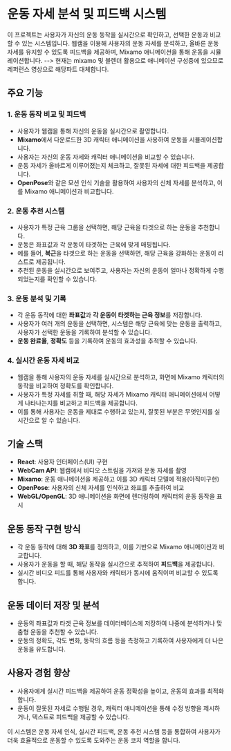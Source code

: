 # 운동 자세 분석 및 피드백 시스템

이 프로젝트는 사용자가 자신의 운동 동작을 실시간으로 확인하고, 선택한 운동과 비교할 수 있는 시스템입니다. 웹캠을 이용해 사용자의 운동 자세를 분석하고, 올바른 운동 자세를 유지할 수 있도록 피드백을 제공하며, Mixamo 애니메이션을 통해 운동을 시뮬레이션합니다.
--> 현재는 mixamo 및 블렌더 활용으로 애니메이션 구성중에 있으므로 레퍼런스 영상으로 해당파트 대체합니다.

## 주요 기능

### 1. 운동 동작 비교 및 피드백
- 사용자가 웹캠을 통해 자신의 운동을 실시간으로 촬영합니다.
- **Mixamo**에서 다운로드한 3D 캐릭터 애니메이션을 사용하여 운동을 시뮬레이션합니다.
- 사용자는 자신의 운동 자세와 캐릭터 애니메이션을 비교할 수 있습니다.
- 운동 자세가 올바르게 이루어졌는지 체크하고, 잘못된 자세에 대한 피드백을 제공합니다.
- **OpenPose**와 같은 모션 인식 기술을 활용하여 사용자의 신체 자세를 분석하고, 이를 Mixamo 애니메이션과 비교합니다.

### 2. 운동 추천 시스템
- 사용자가 특정 근육 그룹을 선택하면, 해당 근육을 타겟으로 하는 운동을 추천합니다.
- 운동은 좌표값과 각 운동이 타겟하는 근육에 맞게 매핑됩니다.
- 예를 들어, **복근**을 타겟으로 하는 운동을 선택하면, 해당 근육을 강화하는 운동이 리스트로 제공됩니다.
- 추천된 운동을 실시간으로 보여주고, 사용자는 자신의 운동이 얼마나 정확하게 수행되었는지를 확인할 수 있습니다.

### 3. 운동 분석 및 기록
- 각 운동 동작에 대한 **좌표값**과 **각 운동이 타겟하는 근육 정보**를 저장합니다.
- 사용자가 여러 개의 운동을 선택하면, 시스템은 해당 근육에 맞는 운동을 출력하고, 사용자가 선택한 운동을 기록하여 분석할 수 있습니다.
- **운동 완료율**, **정확도** 등을 기록하여 운동의 효과성을 추적할 수 있습니다.

### 4. 실시간 운동 자세 비교
- 웹캠을 통해 사용자의 운동 자세를 실시간으로 분석하고, 화면에 Mixamo 캐릭터의 동작을 비교하여 정확도를 확인합니다.
- 사용자가 특정 자세를 취할 때, 해당 자세가 Mixamo 캐릭터 애니메이션에서 어떻게 나타나는지를 비교하고 피드백을 제공합니다.
- 이를 통해 사용자는 운동을 제대로 수행하고 있는지, 잘못된 부분은 무엇인지를 실시간으로 알 수 있습니다.

## 기술 스택
- **React**: 사용자 인터페이스(UI) 구현
- **WebCam API**: 웹캠에서 비디오 스트림을 가져와 운동 자세를 촬영
- **Mixamo**: 운동 애니메이션을 제공하고 이를 3D 캐릭터 모델에 적용(아직미구현)
- **OpenPose**: 사용자의 신체 자세를 인식하고 좌표를 추출하여 비교
- **WebGL/OpenGL**: 3D 애니메이션을 화면에 렌더링하여 캐릭터의 운동 동작을 표시

## 운동 동작 구현 방식
- 각 운동 동작에 대해 **3D 좌표**를 정의하고, 이를 기반으로 Mixamo 애니메이션과 비교합니다.
- 사용자가 운동을 할 때, 해당 동작을 실시간으로 추적하여 **피드백**을 제공합니다.
- 실시간 비디오 피드를 통해 사용자와 캐릭터가 동시에 움직이며 비교할 수 있도록 합니다.

## 운동 데이터 저장 및 분석
- 운동의 좌표값과 타겟 근육 정보를 데이터베이스에 저장하여 나중에 분석하거나 맞춤형 운동을 추천할 수 있습니다.
- 운동의 정확도, 각도 변화, 동작의 흐름 등을 측정하고 기록하여 사용자에게 더 나은 운동을 유도합니다.

## 사용자 경험 향상
- 사용자에게 실시간 피드백을 제공하여 운동 정확성을 높이고, 운동의 효과를 최적화합니다.
- 운동이 잘못된 자세로 수행될 경우, 캐릭터 애니메이션을 통해 수정 방향을 제시하거나, 텍스트로 피드백을 제공할 수 있습니다.

이 시스템은 운동 자세 인식, 실시간 피드백, 운동 추천 시스템 등을 통합하여 사용자가 더욱 효율적으로 운동할 수 있도록 도와주는 운동 코치 역할을 합니다.
